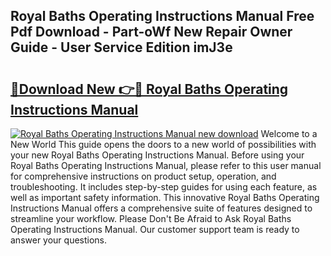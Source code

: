 ## Royal Baths Operating Instructions Manual Free Pdf Download - Part-oWf New Repair Owner Guide - User Service Edition imJ3e

# <h2><a href="http://bc29117.oget.top/?id=Royal+Baths+Operating+Instructions+Manual">🔗Download New 👉🔴 Royal Baths Operating Instructions Manual</a></h2>

[![Royal Baths Operating Instructions Manual new download](https://i.imgur.com/5g1atiW.png)](http://bc29117.oget.top/?id=Royal+Baths+Operating+Instructions+Manual)
Welcome to a New World This guide opens the doors to a new world of possibilities with your new Royal Baths Operating Instructions Manual. Before using your Royal Baths Operating Instructions Manual, please refer to this user manual for comprehensive instructions on product setup, operation, and troubleshooting. It includes step-by-step guides for using each feature, as well as important safety information. This innovative Royal Baths Operating Instructions Manual offers a comprehensive suite of features designed to streamline your workflow. Please Don't Be Afraid to Ask Royal Baths Operating Instructions Manual. Our customer support team is ready to answer your questions.
